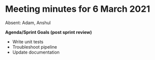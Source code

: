 # Meeting minutes for 6 March 2021

Absent: Adam, Anshul

**Agenda/Sprint Goals (post sprint review)**
- Write unit tests
- Troubleshoot pipeline
- Update documentation
